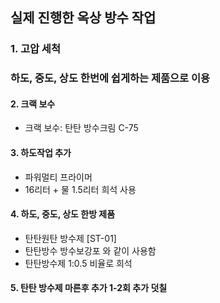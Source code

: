 ## 실제 진행한 옥상 방수 작업

### 1. 고압 세척

### 하도, 중도, 상도 한번에 쉽게하는 제품으로 이용

#### 2. 크랙 보수
* 크랙 보수: 탄탄 방수크림 C-75

#### 3. 하도작업 추가
* 파워멀티 프라이머 
* 16리터 + 물 1.5리터 희석 사용

#### 4. 하도, 중도, 상도 한방 제품
* 탄탄원탄 방수제 [ST-01]
* 탄탄방수 방수보강포 와 같이 사용함
* 탄탄방수제 1:0.5 비율로 희석


#### 5. 탄탄 방수제 마른후 추가 1-2회 추가 덧칠
